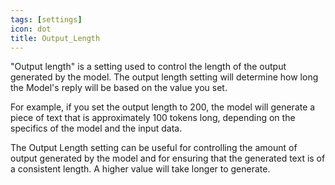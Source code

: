 ```yaml
---
tags: [settings]
icon: dot
title: Output_Length
---
```

"Output length" is a setting used to control the length of the output generated by the model. The output length setting will determine how long the Model's reply will be based on the value you set.

For example, if you set the output length to 200, the model will generate a piece of text that is approximately 100 tokens long, depending on the specifics of the model and the input data.

The Output Length setting can be useful for controlling the amount of output generated by the model and for ensuring that the generated text is of a consistent length. A higher value will take longer to generate.